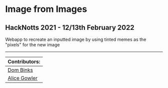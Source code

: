 # Image from Images
## HackNotts 2021 - 12/13th February 2022

Webapp to recreate an inputted image by using tinted memes as the "pixels" for the new image

---

| Contributors: |
|----------------|
| [Dom Binks](https://github.com/DomBinks) |
| [Alice Gowler](https://github.com/A1ic3-g) |

